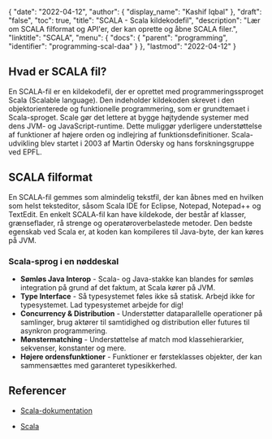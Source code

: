 {
  "date": "2022-04-12",
  "author": {
    "display_name": "Kashif Iqbal"
},
  "draft": "false",
  "toc": true,
  "title": "SCALA - Scala kildekodefil",
  "description": "Lær om SCALA filformat og API'er, der kan oprette og åbne SCALA filer.",
  "linktitle": "SCALA",
  "menu": {
    "docs": {
      "parent": "programming",
      "identifier": "programming-scal-daa"
}
},
  "lastmod": "2022-04-12"
}

## Hvad er SCALA fil?

En SCALA-fil er en kildekodefil, der er oprettet med programmeringssproget Scala (Scalable language). Den indeholder kildekoden skrevet i den objektorienterede og funktionelle programmering, som er grundtemaet i Scala-sproget. Scale gør det lettere at bygge højtydende systemer med dens JVM- og JavaScript-runtime. Dette muliggør yderligere understøttelse af funktioner af højere orden og indlejring af funktionsdefinitioner. Scala-udvikling blev startet i 2003 af Martin Odersky og hans forskningsgruppe ved EPFL.

## SCALA filformat

En SCALA-fil gemmes som almindelig tekstfil, der kan åbnes med en hvilken som helst teksteditor, såsom Scala IDE for Eclipse, Notepad, Notepad++ og TextEdit. En enkelt SCALA-fil kan have kildekode, der består af klasser, grænseflader, rå strenge og operatøroverbelastede metoder. Den bedste egenskab ved Scala er, at koden kan kompileres til Java-byte, der kan køres på JVM.

### Scala-sprog i en nøddeskal

 * **Sømløs Java Interop** - Scala- og Java-stakke kan blandes for sømløs integration på grund af det faktum, at Scala kører på JVM.
 * **Type Interface** - Så typesystemet føles ikke så statisk. Arbejd ikke for typesystemet. Lad typesystemet arbejde for dig!
 * **Concurrency & Distribution** - Understøtter dataparallelle operationer på samlinger, brug aktører til samtidighed og distribution eller futures til asynkron programmering.
 * **Mønstermatching** - Understøttelse af match mod klassehierarkier, sekvenser, konstanter og mere.
 * **Højere ordensfunktioner** - Funktioner er førsteklasses objekter, der kan sammensættes med garanteret typesikkerhed.

## Referencer

* [Scala-dokumentation](https://www.scala-lang.org/documentation/)

* [Scala](https://www.scala-lang.org/)


